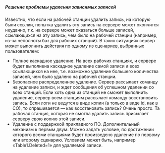 ##### Решение проблемы удаления зависимых записей
Известно, что если на рабочей станции удалить запись, на которую были ссылки, попытка удалить эту запись на сервере может окончится неудачно, т.к. на сервере может оказаться больше записей, ссылающихся на эту запись, чем было на рабочей станции (например, из-за неполноты баз для рабочих станций). В таких ситуациях сервер может выполнить действия по одному из сценариев, выбранных пользователем:
* Полное каскадное удаление. На всех рабочих станциях, и сервере будет выполнена каскадное удаление самой записи и всех ссылающихся на нее, т.е. возможно удаление большего количества записей, чем было удалено на рабочей станции.
* Безопасное распределенное удаление. Сервер рассылает команду на удаление записи, и ждет сообщения об успешном удалении со всех станций. Если хоть одна из станций не сможет выполнить удаление, сервер всем станциям рассылает команду восстановить запись. Если логи не ведутся в виде копии (а только в виде id, как в СО), то спрашивается — как восстановить запись? Очень просто. Та рабочая станция, которая не смогла удалить запись присылает серверу свою копию этой записи.
* Удаление с поддержкой прикладного ПО. Дополнительный механизм к первым двум. Можно задать условие, по достижении которого всеми станциями будет произведено удаление по первому или второму сценарию. Условием может быть, например «Table1.Deleted=1» для удаляемой записи.
